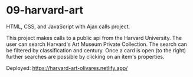 # 09-harvard-art

HTML, CSS, and JavaScript with Ajax calls project.

This project makes calls to a public api from the Harvard University.
The user can search Harvard's Art Museum Private Collection.
The search can be filtered by classification and century.
Once a card is open (to the right) further searches are possible by clicking on an item's properties.

Deployed: https://harvard-art-olivares.netlify.app/ 

